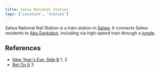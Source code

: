 ```yaml
---
title: Salwa National Station
tags: ['Location', 'Station']
---
```

Salwa National Rail Station is a train station in [Salwa](/_wiki/salwa.md). It connects Salwa residents to [Abu Eankabut](/_wiki/abu-eankabut.md), including via high-speed train through a [jungle](/_wiki/jungle.md).

## References
- [New Year's Eve, Side B](/_wiki/new-years-eve-side-b.md) 1, 2
- [Bet On It](/_wiki/bet-on-it.md) 3

